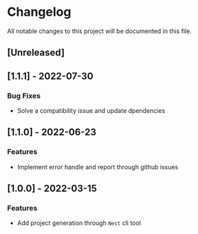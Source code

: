 # Changelog

All notable changes to this project will be documented in this file.

## [Unreleased]
## [1.1.1] - 2022-07-30

### Bug Fixes

- Solve a compatibility issue and update dpendencies

## [1.1.0] - 2022-06-23

### Features

- Implement error handle and report through github issues

## [1.0.0] - 2022-03-15

### Features

- Add project generation through `Nest` cli tool

<!-- generated by git-cliff -->
